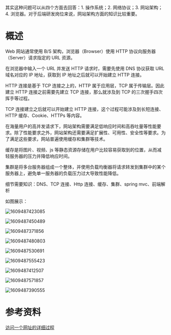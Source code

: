 其实这种问题可以从四个方面去回答：1. 操作系统；2. 网络协议；3. 网站架构；4. 浏览器。对于后端研发岗位来说，网站架构方面的知识比较重要。 

# 概述

Web 网站通常使用 B/S 架构，浏览器（Browser）使用 HTTP 协议向服务器（Server）请求指定的 URL 资源。

在浏览器中输入一个 URL 并发送 HTTP 请求时，需要先使用 DNS 协议获取 URL 域名对应的 IP 地址，获取到 IP 地址之后就可以开始建立 HTTP 连接。

HTTP 连接是基于 TCP 连接之上的，HTTP 属于应用层，TCP 属于传输层。因此建立 HTTP 连接之前需要先建立 TCP 连接，那么就涉及到 TCP 的三次握手四次挥手等过程。

TCP 连接建立之后就可以开始建立 HTTP 连接，这个过程可能涉及到长短连接、HTTP 缓存、Cookie、HTTPs 等内容。

在海量用户的高并发请求下，网站架构需要满足低响应时间和高吞吐量等性能要求。除了性能要求之外，网站架构还需要满足扩展性、可用性、安全性等要求。为了满足这些要求，网站普遍使用缓存和集群等技术。

缓存是将图片、视频、js 等静态资源存储在用户比较容易获取到的位置，从而减轻服务器的压力并降低响应时间。

集群是将多台服务器组成一个整体，并使用负载均衡器将请求转发到集群中的某个服务器上，避免单一服务器的负载压力过大导致性能降低。



细节需要知识：DNS、TCP 连接、Http 连接、缓存、集群、spring mvc、前端解析

如图展示：

![1609487423085](../../assets/1609487423085.png)

![1609487450489](../../assets/1609487450489.png)

![1609487371856](../../assets/1609487371856.png)

![1609487480803](../../assets/1609487480803.png)

![1609487530691](../../assets/1609487530691.png)

![1609487555423](../../assets/1609487555423.png)

![1609487412507](../../assets/1609487412507.png)

![1609487571857](../../assets/1609487571857.png)

![1609487390555](../../assets/1609487390555.png)



# 参考资料

[访问一个网址的详细过程](https://github.com/skyline75489/what-happens-when-zh_CN/blob/master/README.rst)